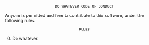                            DO WHATEVER CODE OF CONDUCT

 Anyone is permitted and free to contribute to this software, under the
 following rules.

                                      RULES

  0. Do whatever.
